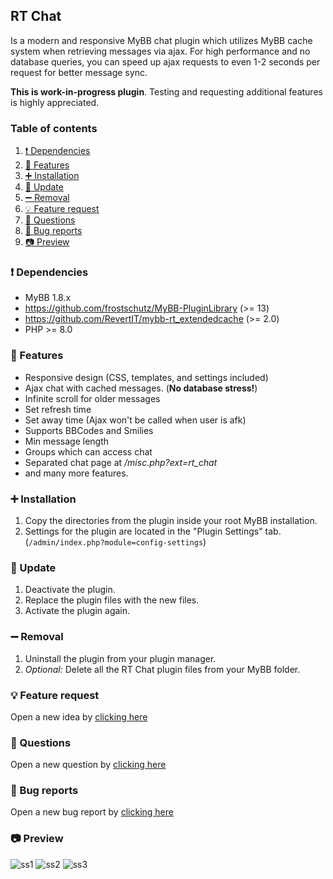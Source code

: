 ## RT Chat
Is a modern and responsive MyBB chat plugin which utilizes MyBB cache system when retrieving messages via ajax. For high performance and no database queries, you can speed up ajax requests to even 1-2 seconds per request for better message sync.

**This is work-in-progress plugin**. Testing and requesting additional features is highly appreciated.

### Table of contents

1. [❗ Dependencies](#-dependencies)
2. [📃 Features](#-features)
3. [➕ Installation](#-installation)
4. [🔼 Update](#-update)
5. [➖ Removal](#-removal)
6. [💡 Feature request](#-feature-request)
7. [🙏 Questions](#-questions)
8. [🐞 Bug reports](#-bug-reports)
9. [📷 Preview](#-preview)

### ❗ Dependencies
- MyBB 1.8.x
- https://github.com/frostschutz/MyBB-PluginLibrary (>= 13)
- https://github.com/RevertIT/mybb-rt_extendedcache (>= 2.0)
- PHP >= 8.0

### 📃 Features
- Responsive design (CSS, templates, and settings included)
- Ajax chat with cached messages. (**No database stress!**)
- Infinite scroll for older messages
- Set refresh time
- Set away time (Ajax won't be called when user is afk)
- Supports BBCodes and Smilies
- Min message length
- Groups which can access chat
- Separated chat page at _/misc.php?ext=rt_chat_
- and many more features.

### ➕ Installation
1. Copy the directories from the plugin inside your root MyBB installation.
2. Settings for the plugin are located in the "Plugin Settings" tab. (`/admin/index.php?module=config-settings`)

### 🔼 Update
1. Deactivate the plugin.
2. Replace the plugin files with the new files.
3. Activate the plugin again.

### ➖ Removal
1. Uninstall the plugin from your plugin manager.
2. _Optional:_ Delete all the RT Chat plugin files from your MyBB folder.

### 💡 Feature request
Open a new idea by [clicking here](https://github.com/RevertIT/mybb-rt_chat/discussions/new?category=ideas)

### 🙏 Questions
Open a new question by [clicking here](https://github.com/RevertIT/mybb-rt_chat/discussions/new?category=q-a)

### 🐞 Bug reports
Open a new bug report by [clicking here](https://github.com/RevertIT/mybb-rt_chat/issues/new)

### 📷 Preview
<img src="https://i.postimg.cc/j5CZLRqV/ss1.png" alt="ss1">
<img src="https://i.postimg.cc/G2NzD694/ss2.png" alt="ss2">
<img src="https://i.postimg.cc/tJxkNDV2/ss3.png" alt="ss3">